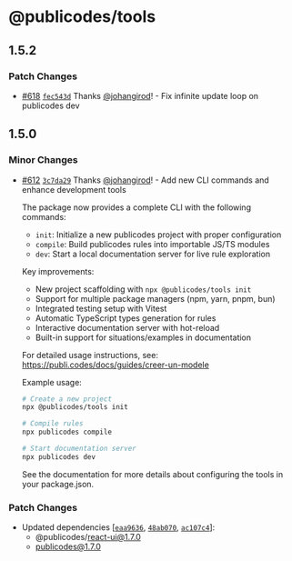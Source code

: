 # @publicodes/tools

## 1.5.2

### Patch Changes

- [#618](https://github.com/publicodes/publicodes/pull/618) [`fec543d`](https://github.com/publicodes/publicodes/commit/fec543d77e1fb260f32b930965688d08296491f4) Thanks [@johangirod](https://github.com/johangirod)! - Fix infinite update loop on publicodes dev

## 1.5.0

### Minor Changes

- [#612](https://github.com/publicodes/publicodes/pull/612) [`3c7da29`](https://github.com/publicodes/publicodes/commit/3c7da292472d3784bbedbbf55a62938873bb9c27) Thanks [@johangirod](https://github.com/johangirod)! - Add new CLI commands and enhance development tools

  The package now provides a complete CLI with the following commands:

  - `init`: Initialize a new publicodes project with proper configuration
  - `compile`: Build publicodes rules into importable JS/TS modules
  - `dev`: Start a local documentation server for live rule exploration

  Key improvements:

  - New project scaffolding with `npx @publicodes/tools init`
  - Support for multiple package managers (npm, yarn, pnpm, bun)
  - Integrated testing setup with Vitest
  - Automatic TypeScript types generation for rules
  - Interactive documentation server with hot-reload
  - Built-in support for situations/examples in documentation

  For detailed usage instructions, see:
  https://publi.codes/docs/guides/creer-un-modele

  Example usage:

  ```sh
  # Create a new project
  npx @publicodes/tools init

  # Compile rules
  npx publicodes compile

  # Start documentation server
  npx publicodes dev
  ```

  See the documentation for more details about configuring the tools in your package.json.

### Patch Changes

- Updated dependencies [[`eaa9636`](https://github.com/publicodes/publicodes/commit/eaa963644e17360110b23c45f4617eb69122f805), [`48ab070`](https://github.com/publicodes/publicodes/commit/48ab0703e8c8017766fa785aa02f11482d6998ba), [`ac107c4`](https://github.com/publicodes/publicodes/commit/ac107c4ee2ea6c316d4f56bc318e6fc04accadc8)]:
  - @publicodes/react-ui@1.7.0
  - publicodes@1.7.0
